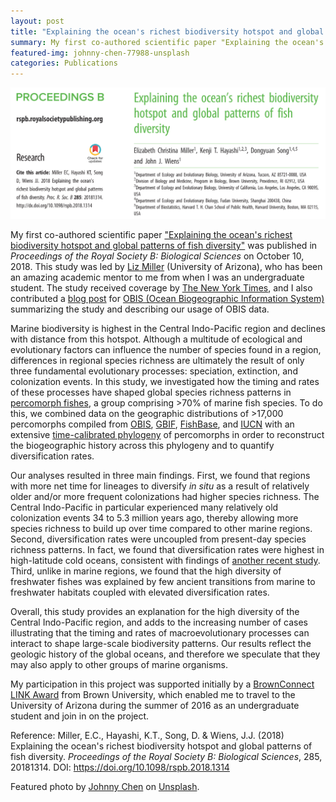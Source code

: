 ```yaml
---
layout: post
title: "Explaining the ocean's richest biodiversity hotspot and global patterns of fish diversity"
summary: My first co-authored scientific paper "Explaining the ocean's richest biodiversity hotspot and global patterns of fish diversity" was published in Proceedings of the Royal Society B on October 10, 2018.
featured-img: johnny-chen-77988-unsplash
categories: Publications
---
```


<img src="/assets/img/posts/miller_et_al_2018.png" alt="Miller et al. (2018)">

My first co-authored scientific paper <a href="http://rspb.royalsocietypublishing.org/content/285/1888/20181314" target="_blank">"Explaining the ocean's richest biodiversity hotspot and global patterns of fish diversity"</a> was published in *Proceedings of the Royal Society B: Biological Sciences* on October 10, 2018. This study was led by <a href="https://elizabethcmiller.weebly.com/" target="_blank">Liz Miller</a> (University of Arizona), who has been an amazing academic mentor to me from when I was an undergraduate student. The study received coverage by <a href="https://www.nytimes.com/2018/10/17/science/coral-reef-biodiversity.html" target="_blank">The New York Times</a>, and I also contributed a <a href="http://www.iobis.org/usecases/" target="_blank">blog post</a> for <a href="http://www.iobis.org/" target="_blank">OBIS (Ocean Biogeographic Information System)</a> summarizing the study and describing our usage of OBIS data.

Marine biodiversity is highest in the Central Indo-Pacific region and declines with distance from this hotspot. Although a multitude of ecological and evolutionary factors can influence the number of species found in a region, differences in regional species richness are ultimately the result of only three fundamental evolutionary processes: speciation, extinction, and colonization events. In this study, we investigated how the timing and rates of these processes have shaped global species richness patterns in <a href="https://en.wikipedia.org/wiki/Percomorpha" target="_blank">percomorph fishes</a>, a group comprising >70% of marine fish species. To do this, we combined data on the geographic distributions of >17,000 percomorphs compiled from <a href="http://www.iobis.org/" target="_blank">OBIS</a>, <a href="https://www.gbif.org/" target="_blank">GBIF</a>, <a href="http://www.fishbase.org" target="_blank">FishBase</a>, and <a href="https://www.iucnredlist.org/" target="_blank">IUCN</a> with an extensive <a href="https://www.nature.com/articles/ncomms2958" target="_blank">time-calibrated phylogeny</a> of percomorphs in order to reconstruct the biogeographic history across this phylogeny and to quantify diversification rates.

Our analyses resulted in three main findings. First, we found that regions with more net time for lineages to diversify *in situ* as a result of relatively older and/or more frequent colonizations had higher species richness. The Central Indo-Pacific in particular experienced many relatively old colonization events 34 to 5.3 million years ago, thereby allowing more species richness to build up over time compared to other marine regions. Second, diversification rates were uncoupled from present-day species richness patterns. In fact, we found that diversification rates were highest in high-latitude cold oceans, consistent with findings of <a href="https://www.nature.com/articles/s41586-018-0273-1" target="_blank">another recent study</a>. Third, unlike in marine regions, we found that the high diversity of freshwater fishes was explained by few ancient transitions from marine to freshwater habitats coupled with elevated diversification rates.

Overall, this study provides an explanation for the high diversity of the Central Indo-Pacific region, and adds to the increasing number of cases illustrating that the timing and rates of macroevolutionary processes can interact to shape large-scale biodiversity patterns. Our results reflect the geologic history of the global oceans, and therefore we speculate that they may also apply to other groups of marine organisms.

My participation in this project was supported initially by a <a href="https://www.brown.edu/campus-life/support/careerlab/index.php?q=link" target="_blank">BrownConnect LINK Award</a> from Brown University, which enabled me to travel to the University of Arizona during the summer of 2016 as an undergraduate student and join in on the project.

Reference: Miller, E.C., Hayashi, K.T., Song, D. & Wiens, J.J. (2018) Explaining the ocean's richest biodiversity hotspot and global patterns of fish diversity. <em>Proceedings of the Royal Society B: Biological Sciences</em>, 285, 20181314. DOI: <a href="https://doi.org/10.1098/rspb.2018.1314" target="_blank">https://doi.org/10.1098/rspb.2018.1314</a>

Featured photo by <a href="https://unsplash.com/photos/bLEmFvSPLog?utm_source=unsplash&utm_medium=referral&utm_content=creditCopyText" target="_blank">Johnny Chen</a> on <a href="https://unsplash.com/?utm_source=unsplash&utm_medium=referral&utm_content=creditCopyText" target="_blank">Unsplash</a>.
